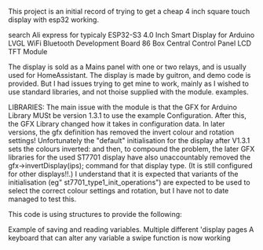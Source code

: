 This project is an initial record of trying to get a cheap 4 inch square touch display with esp32 working.

search Ali express for typicaly  ESP32-S3 4.0 Inch Smart Display for Arduino LVGL WiFi Bluetooth Development Board 86 Box Central Control Panel LCD TFT Module

The display is sold as a Mains panel with one  or two relays, and is usually used for HomeAssistant.
The display is made by guitron, and demo code is provided. But I had issues trying to get mine to work, mainly as I wished to use standard libraries, and not thoise supplied with the module. examples.


LIBRARIES: 
The main issue with the module is that the GFX for Arduino Library MUSt be version 1.3.1 to use the example Configuration.
After this, the GFX Library changed how it takes in configuration data. 
In later versions, the gfx definition has removed the invert colour and rotation settings!
Unfortunately the "default" initialisation for the display after V1.3.1 sets the colours inverted: 
and then, to compound the problem, the later GFX libraries for the used ST7701 display have also unaccountably removed the gfx->invertDisplay(ips); command for that display type.
(It is still configured for other displays!!.) 
I understand that it is expected that variants of the initialisation (eg" st7701_type1_init_operations") are expected to be used to select the correct colour settings and rotation, but I have not to date managed to test this. 

This code is using structures to provide the following:

Example of saving and reading variables.
Multiple different 'display pages
A keyboard that can alter any variable
a swipe function is now working 

